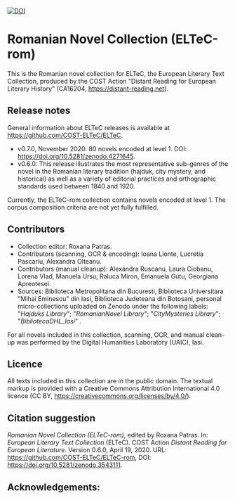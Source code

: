 [![DOI](https://zenodo.org/badge/DOI/10.5281/zenodo.3543111.svg)](https://doi.org/10.5281/zenodo.3543111)

# Romanian Novel Collection (ELTeC-rom)

This is the Romanian novel collection for ELTeC, the European Literary Text Collection, produced by the COST Action "Distant Reading for European Literary History" (CA16204, https://distant-reading.net).

## Release notes

General information about ELTeC releases is available at https://github.com/COST-ELTeC/ELTeC.

* v0.7.0, November 2020: 80 novels encoded at level 1. DOI: https://doi.org/10.5281/zenodo.4271645. 
* v0.6.0: This release illustrates the most representative sub-genres of the novel in the Romanian literary tradition (hajduk, city mystery, and historical) as well as a variety of editorial practices and orthographic standards used between 1840 and 1920. 

Currently, the ELTeC-rom collection contains novels encoded at level 1. The corpus composition criteria are not yet fully fulfilled.

## Contributors

* Collection editor: Roxana Patras.
* Contributors (scanning, OCR & encoding): Ioana Lionte, Lucretia Pascariu, Alexandra Olteanu. 
* Contributors (manual cleanup): Alexandra Ruscanu, Laura Ciobanu, Lorena Vlad, Manuela Ursu, Raluca Miron, Emanuela Gutu, Georgiana Apreotesei.
* Sources: Biblioteca Metropolitana din Bucuresti, Biblioteca Universitara "Mihai Eminescu" din Iasi, Biblioteca Judeteana din Botosani, personal micro-collections uploaded on Zenodo under the following labels: "*Hajduks Library*"; "*RomanianNovel Library*"; "*CityMysteries Library*"; "*BibliotecaDHL_Iasi*" .

For all novels included in this collection, scanning, OCR, and manual clean-up was performed by the Digital Humanities Laboratory (UAIC), Iasi.

## Licence

All texts included in this collection are in the public domain. The textual markup is provided with a Creative Commons Attribution International 4.0 licence (CC BY, https://creativecommons.org/licenses/by/4.0/).

## Citation suggestion

*Romanian Novel Collection (ELTeC-rom)*, edited by Roxana Patras. In: *European Literary Text Collection* (ELTeC). COST Action *Distant Reading for European Literature*. Version 0.6.0, April 19, 2020. URL: https://github.com/COST-ELTeC/ELTeC-rom, DOI: https://doi.org/10.5281/zenodo.3543111. 

## Acknowledgements:
